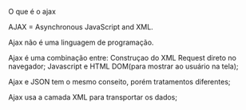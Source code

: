 O que é o ajax

AJAX = Asynchronous JavaScript and XML.

Ajax não é uma linguagem de programação.

Ajax é uma combinação entre:
Construçao do XML Request direto no navegador;
Javascript e HTML DOM(para mostrar ao usuário na tela);


Ajax e JSON tem o mesmo conseito, porém tratamentos diferentes;

Ajax usa a camada XML para transportar os dados;
